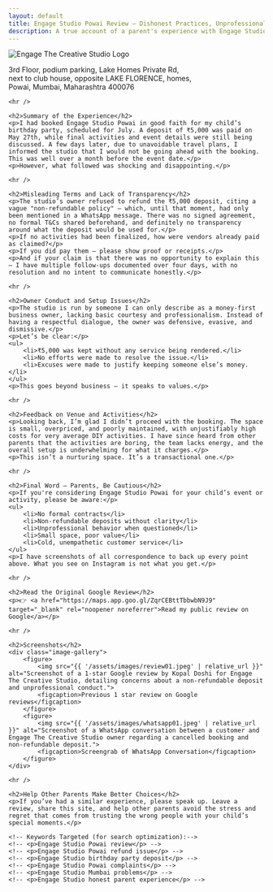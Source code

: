 ```yaml
---
layout: default
title: Engage Studio Powai Review – Dishonest Practices, Unprofessional Setup
description: A true account of a parent's experience with Engage Studio Powai. Learn how misleading terms, poor conduct, and money-first behavior led to a regrettable interaction.
---
```


<div class="wrapper header-content-wrapper">
    <div class="header-logo">
        <img src="{{ "/assets/images/logo.jpg" | relative_url }}" alt="Engage The Creative Studio Logo">
    </div>
    <div class="header-text-content">
        <p class="brand-address">
            3rd Floor, podium parking, Lake Homes Private Rd,<br>
            next to club house, opposite LAKE FLORENCE, homes,<br>
            Powai, Mumbai, Maharashtra 400076
        </p>
    </div>
</div>

<div class="content-wrapper">


    <hr />

    <h2>Summary of the Experience</h2>
    <p>I had booked Engage Studio Powai in good faith for my child’s birthday party, scheduled for July. A deposit of ₹5,000 was paid on May 27th, while final activities and event details were still being discussed. A few days later, due to unavoidable travel plans, I informed the studio that I would not be going ahead with the booking. This was well over a month before the event date.</p>
    <p>However, what followed was shocking and disappointing.</p>

    <hr />

    <h2>Misleading Terms and Lack of Transparency</h2>
    <p>The studio’s owner refused to refund the ₹5,000 deposit, citing a vague "non-refundable policy" — which, until that moment, had only been mentioned in a WhatsApp message. There was no signed agreement, no formal T&Cs shared beforehand, and definitely no transparency around what the deposit would be used for.</p>
    <p>If no activities had been finalized, how were vendors already paid as claimed?</p>
    <p>If you did pay them — please show proof or receipts.</p>
    <p>And if your claim is that there was no opportunity to explain this — I have multiple follow-ups documented over four days, with no resolution and no intent to communicate honestly.</p>

    <hr />

    <h2>Owner Conduct and Setup Issues</h2>
    <p>The studio is run by someone I can only describe as a money-first business owner, lacking basic courtesy and professionalism. Instead of having a respectful dialogue, the owner was defensive, evasive, and dismissive.</p>
    <p>Let’s be clear:</p>
    <ul>
        <li>₹5,000 was kept without any service being rendered.</li>
        <li>No efforts were made to resolve the issue.</li>
        <li>Excuses were made to justify keeping someone else’s money.</li>
    </ul>
    <p>This goes beyond business — it speaks to values.</p>

    <hr />

    <h2>Feedback on Venue and Activities</h2>
    <p>Looking back, I’m glad I didn’t proceed with the booking. The space is small, overpriced, and poorly maintained, with unjustifiably high costs for very average DIY activities. I have since heard from other parents that the activities are boring, the team lacks energy, and the overall setup is underwhelming for what it charges.</p>
    <p>This isn’t a nurturing space. It’s a transactional one.</p>

    <hr />

    <h2>Final Word – Parents, Be Cautious</h2>
    <p>If you're considering Engage Studio Powai for your child’s event or activity, please be aware:</p>
    <ul>
        <li>No formal contracts</li>
        <li>Non-refundable deposits without clarity</li>
        <li>Unprofessional behavior when questioned</li>
        <li>Small space, poor value</li>
        <li>Cold, unempathetic customer service</li>
    </ul>
    <p>I have screenshots of all correspondence to back up every point above. What you see on Instagram is not what you get.</p>

    <hr />

    <h2>Read the Original Google Review</h2>
    <p>👉 <a href="https://maps.app.goo.gl/ZqrCEBttTbbwbN9J9" target="_blank" rel="noopener noreferrer">Read my public review on Google</a></p>

    <hr />

    <h2>Screenshots</h2>
    <div class="image-gallery">
        <figure>
            <img src="{{ '/assets/images/review01.jpeg' | relative_url }}" alt="Screenshot of a 1-star Google review by Kopal Doshi for Engage The Creative Studio, detailing concerns about a non-refundable deposit and unprofessional conduct.">
            <figcaption>Previous 1 star review on Google reviews</figcaption>
        </figure>
        <figure>
            <img src="{{ '/assets/images/whatsapp01.jpeg' | relative_url }}" alt="Screenshot of a WhatsApp conversation between a customer and Engage The Creative Studio owner regarding a cancelled booking and non-refundable deposit.">
            <figcaption>Screengrab of WhatsApp Conversation</figcaption>
        </figure>
    </div>

    <hr />

    <h2>Help Other Parents Make Better Choices</h2>
    <p>If you’ve had a similar experience, please speak up. Leave a review, share this site, and help other parents avoid the stress and regret that comes from trusting the wrong people with your child’s special moments.</p>

    <!-- Keywords Targeted (for search optimization):-->
    <!-- <p>Engage Studio Powai review</p> -->
    <!-- <p>Engage Studio Powai refund issue</p> -->
    <!-- <p>Engage Studio birthday party deposit</p> -->
    <!-- <p>Engage Studio Powai complaints</p> -->
    <!-- <p>Engage Studio Mumbai problems</p> -->
    <!-- <p>Engage Studio honest parent experience</p> -->




</div>

